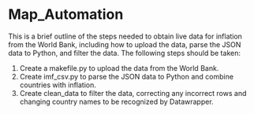 # Map_Automation
This is a brief outline of the steps needed to obtain live data for inflation from the World Bank, including how to upload the data, parse the JSON data to Python, and filter the data. The following steps should be taken:

1. Create a makefile.py to upload the data from the World Bank.
2. Create imf_csv.py to parse the JSON data to Python and combine countries with inflation.
3. Create clean_data to filter the data, correcting any incorrect rows and changing country names to be recognized by Datawrapper.
